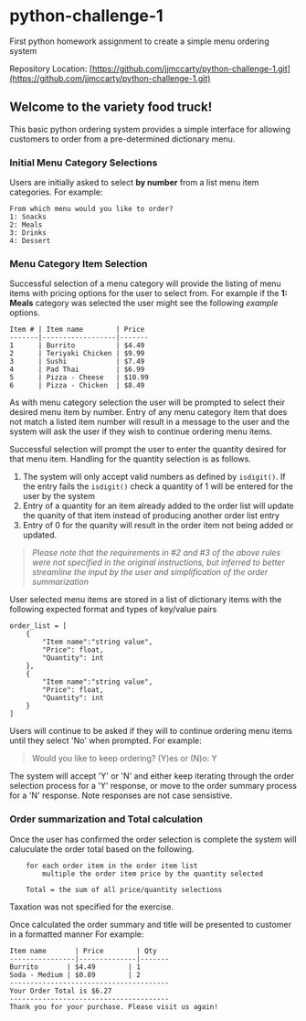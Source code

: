 # python-challenge-1
First python homework assignment to create a simple menu ordering system

Repository Location: [https://github.com/jjmccarty/python-challenge-1.git](https://github.com/jjmccarty/python-challenge-1.git)


## Welcome to the variety food truck!
This basic python ordering system provides a simple interface for allowing customers to order from a pre-determined dictionary menu.  

### Initial Menu Category Selections

Users are initially asked to select **by number** from a list menu item categories.  For example:
```
From which menu would you like to order?  
1: Snacks  
2: Meals  
3: Drinks  
4: Dessert  
```
### Menu Category Item Selection

Successful selection of a menu category will provide the listing of menu items with pricing options for the user to select from.  For example if the **1: Meals** category was selected the user might see the following *example* options. 
```
Item # | Item name        | Price  
-------|------------------|-------  
1      | Burrito          | $4.49  
2      | Teriyaki Chicken | $9.99  
3      | Sushi            | $7.49  
4      | Pad Thai         | $6.99  
5      | Pizza - Cheese   | $10.99
6      | Pizza - Chicken  | $8.49  
```
As with menu category selection the user will be prompted to select their desired menu item by number.  Entry of any menu category item  that does not match a listed item number will result in a message to the user and the system will ask the user if they wish to continue ordering menu items.  

Successful selection will prompt the user to enter the quantity desired for that menu item.  Handling for the quantity selection is as follows.  

1. The system will only accept valid numbers as defined by `isdigit()`.  If the entry fails the `isdigit()` check a quantity of 1 will be entered for the user by the system
2. Entry of a quantity for an item already added to the order list will update the quanity of that item instead of producing another order list entry
3. Entry of 0 for the quanity will result in the order item not being added or updated. 

>*Please note that the requirements in #2 and #3 of the above rules were not specified in the original instructions, but inferred to better streamline the input by the user and simplification of the order summarization*

User selected menu items are stored in a list of dictionary items with the following expected format and types of key/value pairs

```
order_list = [     
    {         
        "Item name":"string value",  
        "Price": float,  
        "Quantity": int
    },
    {
        "Item name":"string value",
        "Price": float,
        "Quantity": int
    }
]
```

Users will continue to be asked if they will to continue ordering menu items until they select 'No' when prompted.  For example:

> Would you like to keep ordering? (Y)es or (N)o: Y  
 
The system will accept 'Y' or 'N' and either keep iterating through the order selection process for a 'Y' response, or move to the order summary process for a 'N' response.  Note responses are not case sensistive.

### Order summarization and Total calculation
Once the user has confirmed the order selection is complete the system will caluculate the order total based on the following. 

```
    for each order item in the order item list      
        multiple the order item price by the quantity selected      
    
    Total = the sum of all price/quantity selections  
```
Taxation was not specified for the exercise.

Once calculated the order summary and title will be presented to customer in a formatted manner
For example:

```
Item name       | Price        | Qty  
----------------|--------------|-------  
Burrito       | $4.49        | 1  
Soda - Medium | $0.89        | 2
---------------------------------------
Your Order Total is $6.27
---------------------------------------
Thank you for your purchase. Please visit us again!
```